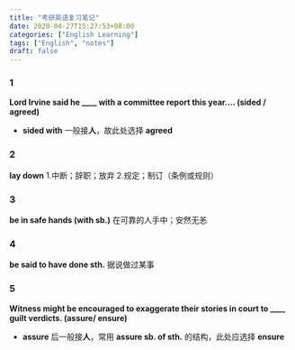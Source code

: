 ```yaml
---
title: "考研英语复习笔记"
date: 2020-04-27T15:27:53+08:00
categories: ["English Learning"]
tags: ["English", "notes"]
draft: false
---
```


### 1
**Lord Irvine said he ____ with a committee report this year.... (sided / agreed)**     
+ **sided with** 一般接**人**，故此处选择 **agreed**

### 2
**lay down** 1.中断；辞职；放弃 2.规定；制订（条例或规则）      

### 3
**be in safe hands (with sb.)** 在可靠的人手中；安然无恙

### 4
**be said to have done sth.** 据说做过某事

### 5
**Witness might be encouraged to exaggerate their stories in court to ____ guilt verdicts. (assure/ ensure)**       
+ **assure** 后一般接**人**，常用 **assure sb. of sth.** 的结构，此处应选择 **ensure**
